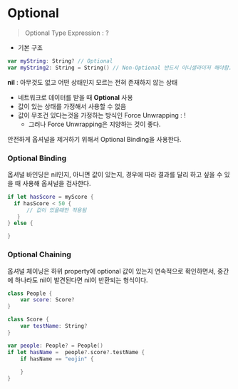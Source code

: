 # Optional

> Optional Type
> Expression : ?

- 기본 구조

```swift
var myString: String? // Optional
var myString2: String = String() // Non-Optional 반드시 이니셜라이저 해야함. 값으로서 존재는 함
```

**nil** : 아무것도 없고 어떤 상태인지 모르는 전혀 존재하지 않는 상태

- 네트워크로 데이터를 받을 때 **Optional** 사용
- 값이 있는 상태를 가정해서 사용할 수 없음
- 값이 무조건 있다는것을 가정하는 방식인 Force Unwrapping : !
  - 그러나 Force Unwrapping은 지양하는 것이 좋다.
  
안전하게 옵셔널을 제거하기 위해서 Optional Binding을 사용한다.

### Optional Binding
옵셔널 바인딩은 nil인지, 아니면 값이 있는지, 경우에 따라 결과를 달리 하고 싶을 수 있을 때 사용해 옵셔널을 검사한다.

```swift
if let hasScore = myScore {
  if hasScore < 50 {
      // 값이 있을때만 적용됨
   }
} else {

}
```

### Optional Chaining
옵셔널 체이닝은 하위 property에 optional 값이 있는지 연속적으로 확인하면서, 중간에 하나라도 nil이 발견된다면 nil이 반환되는 형식이다.

```swift
class People {
    var score: Score?
}

class Score {
    var testName: String?
}

var people: People? = People()
if let hasName =  people?.score?.testName {
    if hasName == "eojin" {
    
    }
}
```
